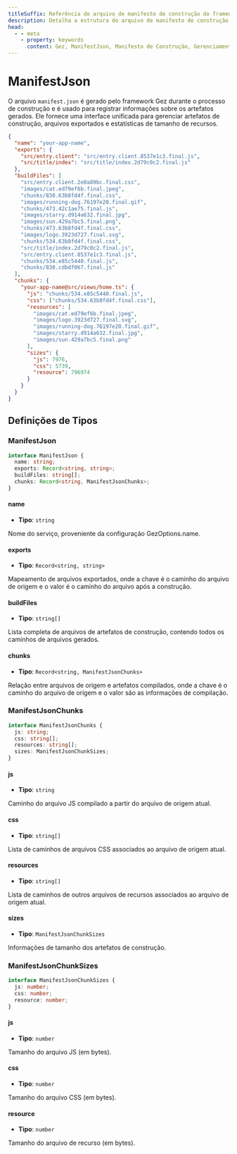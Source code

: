 ```yaml
---
titleSuffix: Referência do arquivo de manifesto de construção do framework Gez
description: Detalha a estrutura do arquivo de manifesto de construção (manifest.json) do framework Gez, incluindo gerenciamento de artefatos de construção, mapeamento de arquivos exportados e estatísticas de recursos, ajudando desenvolvedores a entender e utilizar o sistema de construção.
head:
  - - meta
    - property: keywords
      content: Gez, ManifestJson, Manifesto de Construção, Gerenciamento de Recursos, Artefatos de Construção, Mapeamento de Arquivos, API
---
```


# ManifestJson

O arquivo `manifest.json` é gerado pelo framework Gez durante o processo de construção e é usado para registrar informações sobre os artefatos gerados. Ele fornece uma interface unificada para gerenciar artefatos de construção, arquivos exportados e estatísticas de tamanho de recursos.

```json title="dist/client/manifest.json"
{
  "name": "your-app-name",
  "exports": {
    "src/entry.client": "src/entry.client.8537e1c3.final.js",
    "src/title/index": "src/title/index.2d79c0c2.final.js"
  },
  "buildFiles": [
    "src/entry.client.2e0a89bc.final.css",
    "images/cat.ed79ef6b.final.jpeg",
    "chunks/830.63b8fd4f.final.css",
    "images/running-dog.76197e20.final.gif",
    "chunks/473.42c1ae75.final.js",
    "images/starry.d914a632.final.jpg",
    "images/sun.429a7bc5.final.png",
    "chunks/473.63b8fd4f.final.css",
    "images/logo.3923d727.final.svg",
    "chunks/534.63b8fd4f.final.css",
    "src/title/index.2d79c0c2.final.js",
    "src/entry.client.8537e1c3.final.js",
    "chunks/534.e85c5440.final.js",
    "chunks/830.cdbdf067.final.js"
  ],
  "chunks": {
    "your-app-name@src/views/home.ts": {
      "js": "chunks/534.e85c5440.final.js",
      "css": ["chunks/534.63b8fd4f.final.css"],
      "resources": [
        "images/cat.ed79ef6b.final.jpeg",
        "images/logo.3923d727.final.svg",
        "images/running-dog.76197e20.final.gif",
        "images/starry.d914a632.final.jpg",
        "images/sun.429a7bc5.final.png"
      ],
      "sizes": {
        "js": 7976,
        "css": 5739,
        "resource": 796974
      }
    }
  }
}
```

## Definições de Tipos
### ManifestJson

```ts
interface ManifestJson {
  name: string;
  exports: Record<string, string>;
  buildFiles: string[];
  chunks: Record<string, ManifestJsonChunks>;
}
```

#### name

- **Tipo**: `string`

Nome do serviço, proveniente da configuração GezOptions.name.

#### exports

- **Tipo**: `Record<string, string>`

Mapeamento de arquivos exportados, onde a chave é o caminho do arquivo de origem e o valor é o caminho do arquivo após a construção.

#### buildFiles

- **Tipo**: `string[]`

Lista completa de arquivos de artefatos de construção, contendo todos os caminhos de arquivos gerados.

#### chunks

- **Tipo**: `Record<string, ManifestJsonChunks>`

Relação entre arquivos de origem e artefatos compilados, onde a chave é o caminho do arquivo de origem e o valor são as informações de compilação.

### ManifestJsonChunks

```ts
interface ManifestJsonChunks {
  js: string;
  css: string[];
  resources: string[];
  sizes: ManifestJsonChunkSizes;
}
```

#### js

- **Tipo**: `string`

Caminho do arquivo JS compilado a partir do arquivo de origem atual.

#### css

- **Tipo**: `string[]`

Lista de caminhos de arquivos CSS associados ao arquivo de origem atual.

#### resources

- **Tipo**: `string[]`

Lista de caminhos de outros arquivos de recursos associados ao arquivo de origem atual.

#### sizes

- **Tipo**: `ManifestJsonChunkSizes`

Informações de tamanho dos artefatos de construção.

### ManifestJsonChunkSizes

```ts
interface ManifestJsonChunkSizes {
  js: number;
  css: number;
  resource: number;
}
```

#### js

- **Tipo**: `number`

Tamanho do arquivo JS (em bytes).

#### css

- **Tipo**: `number`

Tamanho do arquivo CSS (em bytes).

#### resource

- **Tipo**: `number`

Tamanho do arquivo de recurso (em bytes).